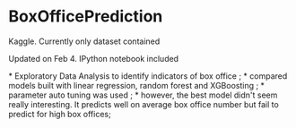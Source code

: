 # BoxOfficePrediction
Kaggle. Currently only dataset contained

<p>Updated on Feb 4. IPython notebook included</p>
* Exploratory Data Analysis to identify indicators of box office ;
* compared models built with linear regression, random forest and XGBoosting ;
* parameter auto tuning was used ;
* however, the best model didn't seem really interesting. It predicts well on average box office number but fail to predict for high box offices;
